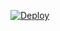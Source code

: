 

[![Deploy](https://www.herokucdn.com/deploy/button.png)](https://dashboard.heroku.com/new?template=https://github.com/rzsyzt/oooouoiighgdgfs)


